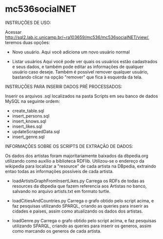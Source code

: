 mc536socialNET
==============

INSTRUÇÕES DE USO:

Acessar http://sql2.lab.ic.unicamp.br/~ra103659/mc536/mc536socialNET/view/, teremos duas opções:
* Novo usuário.
	Aqui você adiciona um novo usuário normal

* Listar usuários
	Aqui você pode ver quais os usuários estão cadastrados e seus dados, e também pode editar as informações de qualquer usuário caso deseje.
	Também é possível remover qualquer usuário, bastando clicar na opção "remover" que fica à esquerda da tela.

INSTRUÇÕES PARA INSERIR DADOS PRÉ PROCESSADOS:

Inserir os arquivos .sql localizados na pasta Scripts em seu banco de dados MySQL na seguinte ordem:
- create_table.sql
- insert_persons.sql
- insert_knows.sql
- insert_likes.sql
- updateScrapedData.sql
- insert_genre.sql

INFORMAÇÕES SOBRE OS SCRIPTS DE EXTRAÇÃO DE DADOS:

Os dados dos artistas foram majoritariamente baixados da dbpedia.org utilizando como auxílio a biblioteca RDFlib.
Utilizou-se o endereço da wikipedia para localizar a "resource" de cada artista na DBpedia, extraindo entao todas
as informações possíveis de cada artista.

* loadArtistsGraphFromInsertLikes.py
	Carrega os RDFs de todas as resources da dbpedia que fazem referencia aos Artistas no banco,
	salvando no arquivo artists.txt em formato turtle.

* loadCitiesAndCountries.py
	Carrega o grafo obtido pelo script acima, e faz pesquisas utilizando SPARQL, criando as queries
	para inserir as cidades e países, assim como atualizando os dados dos artistas.

* loadGenre.py
	Carrega o grafo obtido pelo script acima, e faz pesquisas utilizando SPARQL, criando as queries
	para inserir os generos, assim como marcando os generos de cada artista.
